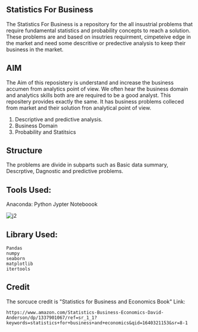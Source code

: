 ## Statistics For Business 
The Statistics For Business is a repository for the all insustrial problems that require fundamental statistics and probability concepts to reach a solution. These problems are and based on insutries requirment, cimpeteive edge in the market and need some descritive or predective analysis to keep their business in the market.

## AIM

The Aim of this reposistery is understand and increase the business accumen from analytics point of view. We often hear the business domain and analytics skills both are are required to be a good analyst. This repositery provides exactly the same. It has business problems colleced from market and their solution fron analytical point of view.

1. Descriptive and predictive analysis.
2. Business Domain
3. Probability and Statitsics

## Structure

The problems are divide in subparts such as Basic data summary, Descrptive, Dagnostic and predictive problems.

## Tools Used:
Anaconda: Python Jypter Noteboook

![j2](https://user-images.githubusercontent.com/64645859/147317652-c1e06930-1ab1-419c-a375-51e3202852c5.png)



## Library Used:
```
Pandas
numpy
seaborn
matplotlib
itertools
```

## Credit
The sorcuce credit is "Statistics for Business and Economics Book"
Link: 
```
https://www.amazon.com/Statistics-Business-Economics-David-Anderson/dp/1337901067/ref=sr_1_1?keywords=statistics+for+business+and+economics&qid=1640321153&sr=8-1
```
